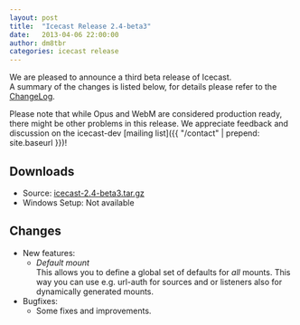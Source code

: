 ```yaml
---
layout: post
title:  "Icecast Release 2.4-beta3"
date:   2013-04-06 22:00:00
author: dm8tbr
categories: icecast release
---
```


We are pleased to announce a third beta release of Icecast.  
A summary of the changes is listed below, for details please
refer to the [ChangeLog](http://svn.xiph.org/icecast/tags/icecast-2.4-beta3/ChangeLog).  
  
Please note that while Opus and WebM are considered production ready, there might
be other problems in this release. We appreciate feedback and discussion on the
icecast-dev [mailing list]({{ "/contact" | prepend: site.baseurl }})!

## Downloads

-   Source: [icecast-2.4-beta3.tar.gz](http://downloads.xiph.org/releases/icecast/icecast-2.4-beta3.tar.gz)
-   Windows Setup: Not available

## Changes

-	New features:
	*	_Default mount_  
		This allows you to define a global set of defaults for _all_ mounts.
		This way you can use e.g. url-auth for sources and or listeners also
		for dynamically generated mounts.
-	Bugfixes:
	*	Some fixes and improvements.

